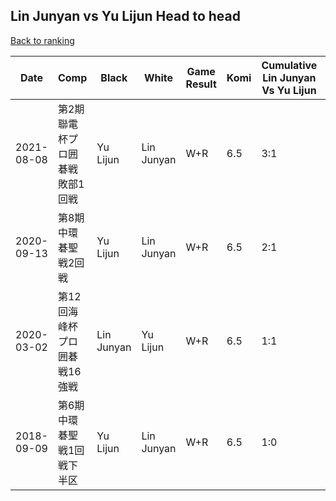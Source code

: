 ## Lin Junyan vs Yu Lijun Head to head

[Back to ranking](../../index.md)




| **Date** | **Comp** | **Black** | **White** | **Game Result** | **Komi** | **Cumulative Lin Junyan Vs Yu Lijun** | **Lin Junyan Streak** | **Yu Lijun Streak** | 
| --- | --- | --- | --- | --- | --- | --- | --- | --- |
| 2021-08-08 | 第2期聯電杯プロ囲碁戦敗部1回戦 | Yu Lijun | Lin Junyan | W+R | 6.5 | 3:1 | 2 | 0 | 
| 2020-09-13 | 第8期中環碁聖戦2回戦 | Yu Lijun | Lin Junyan | W+R | 6.5 | 2:1 | 1 | 0 | 
| 2020-03-02 | 第12回海峰杯プロ囲碁戦16強戦 | Lin Junyan | Yu Lijun | W+R | 6.5 | 1:1 | 0 | 1 | 
| 2018-09-09 | 第6期中環碁聖戦1回戦下半区 | Yu Lijun | Lin Junyan | W+R | 6.5 | 1:0 | 1 | 0 |




